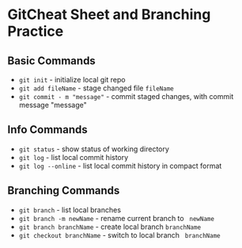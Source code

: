 # GitCheat Sheet and Branching Practice

## Basic Commands
* `git init` - initialize local git repo
* `git add fileName` - stage changed file `fileName`
* `git commit - m "message"` - commit staged 
changes, with commit message "message"

## Info Commands
* `git status` - show status of working directory
* `git log` - list local commit history
* `git log --online` - list local commit history in
compact format

## Branching Commands
* `git branch` - list local branches
* `git branch -m newName` - rename current branch to `
newName`
* `git branch branchName` - create local branch `branchName`
* `git checkout branchName` - switch to local branch `
branchName`